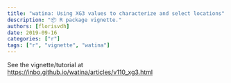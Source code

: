 ```yaml
---
title: "watina: Using XG3 values to characterize and select locations"
description: "📦 R package vignette."
authors: [florisvdh]
date: 2019-09-16
categories: ["r"]
tags: ["r", "vignette", "watina"]
---
```


See the vignette/tutorial at <https://inbo.github.io/watina/articles/v110_xg3.html>
